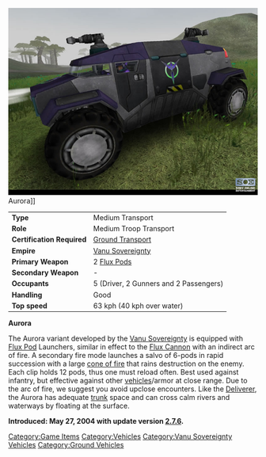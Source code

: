 ![](images/VSAurora.jpg "fig:VSAurora.jpg") Aurora\]\]

|                            |                                                    |
| -------------------------- | -------------------------------------------------- |
| **Type**                   | Medium Transport                                   |
| **Role**                   | Medium Troop Transport                             |
| **Certification Required** | [Ground Transport](Ground_Transport.md "wikilink") |
| **Empire**                 | [Vanu Sovereignty](Vanu_Sovereignty.md "wikilink") |
| **Primary Weapon**         | 2 [Flux Pods](Flux_Pod.md "wikilink")              |
| **Secondary Weapon**       | \-                                                 |
| **Occupants**              | 5 (Driver, 2 Gunners and 2 Passengers)             |
| **Handling**               | Good                                               |
| **Top speed**              | 63 kph (40 kph over water)                         |

**Aurora**

The Aurora variant developed by the [Vanu
Sovereignty](Vanu_Sovereignty.md "wikilink") is equipped with [Flux
Pod](Flux_Pod.md "wikilink") Launchers, similar in effect to the [Flux
Cannon](Flux_Cannon.md "wikilink") with an indirect arc of fire. A
secondary fire mode launches a salvo of 6-pods in rapid succession with
a large [cone of fire](cone_of_fire.md "wikilink") that rains destruction
on the enemy. Each clip holds 12 pods, thus one must reload often. Best
used against infantry, but effective against other
[vehicles](vehicle.md "wikilink")/armor at close range. Due to the arc of
fire, we suggest you avoid upclose encounters. Like the
[Deliverer](Deliverer.md "wikilink"), the Aurora has adequate
[trunk](trunk.md "wikilink") space and can cross calm rivers and waterways
by floating at the surface.

**Introduced: May 27, 2004 with update version
[2.7.6](2.md.7.6 "wikilink").**

[Category:Game Items](Category:Game_Items.md "wikilink")
[Category:Vehicles](Category:Vehicles.md "wikilink") [Category:Vanu
Sovereignty Vehicles](Category:Vanu_Sovereignty_Vehicles.md "wikilink")
[Category:Ground Vehicles](Category:Ground_Vehicles.md "wikilink")
